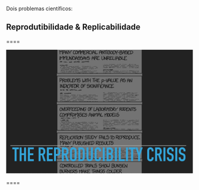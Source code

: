 Dois problemas científicos:

## Reprodutibilidade & Replicabilidade

====

![avatar][avatar]

[avatar]: ../shared/img/111.png

====
